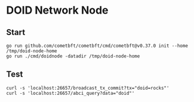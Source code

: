 # DOID Network Node

## Start

```
go run github.com/cometbft/cometbft/cmd/cometbft@v0.37.0 init --home /tmp/doid-node-home
go run ./cmd/doidnode -datadir /tmp/doid-node-home
```

## Test

```
curl -s 'localhost:26657/broadcast_tx_commit?tx="doid=rocks"'
curl -s 'localhost:26657/abci_query?data="doid"'
```